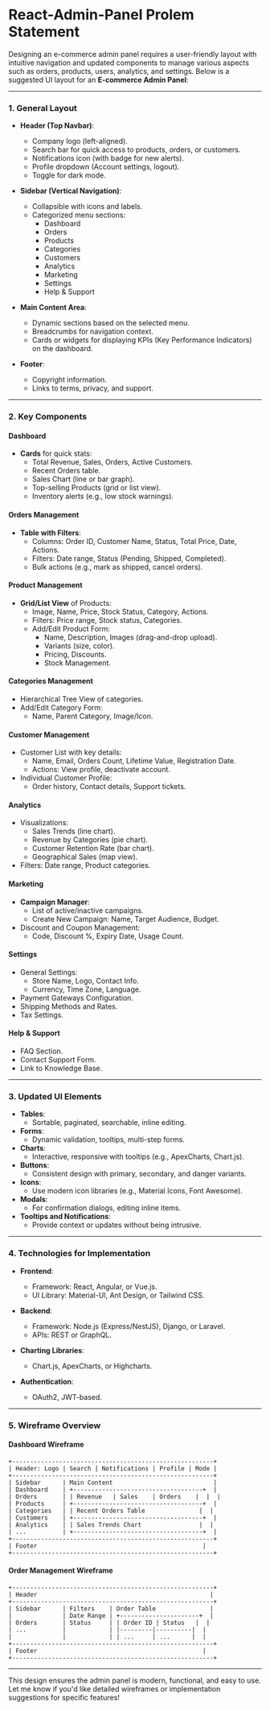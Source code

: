 # React-Admin-Panel Prolem Statement

Designing an e-commerce admin panel requires a user-friendly layout with intuitive navigation and updated components to manage various aspects such as orders, products, users, analytics, and settings. Below is a suggested UI layout for an **E-commerce Admin Panel**:

---

### **1. General Layout**
- **Header (Top Navbar)**:
  - Company logo (left-aligned).
  - Search bar for quick access to products, orders, or customers.
  - Notifications icon (with badge for new alerts).
  - Profile dropdown (Account settings, logout).
  - Toggle for dark mode.

- **Sidebar (Vertical Navigation)**:
  - Collapsible with icons and labels.
  - Categorized menu sections:
    - Dashboard
    - Orders
    - Products
    - Categories
    - Customers
    - Analytics
    - Marketing
    - Settings
    - Help & Support

- **Main Content Area**:
  - Dynamic sections based on the selected menu.
  - Breadcrumbs for navigation context.
  - Cards or widgets for displaying KPIs (Key Performance Indicators) on the dashboard.

- **Footer**:
  - Copyright information.
  - Links to terms, privacy, and support.

---

### **2. Key Components**

#### **Dashboard**
- **Cards** for quick stats:
  - Total Revenue, Sales, Orders, Active Customers.
  - Recent Orders table.
  - Sales Chart (line or bar graph).
  - Top-selling Products (grid or list view).
  - Inventory alerts (e.g., low stock warnings).

#### **Orders Management**
- **Table with Filters**:
  - Columns: Order ID, Customer Name, Status, Total Price, Date, Actions.
  - Filters: Date range, Status (Pending, Shipped, Completed).
  - Bulk actions (e.g., mark as shipped, cancel orders).

#### **Product Management**
- **Grid/List View** of Products:
  - Image, Name, Price, Stock Status, Category, Actions.
  - Filters: Price range, Stock status, Categories.
  - Add/Edit Product Form:
    - Name, Description, Images (drag-and-drop upload).
    - Variants (size, color).
    - Pricing, Discounts.
    - Stock Management.

#### **Categories Management**
- Hierarchical Tree View of categories.
- Add/Edit Category Form:
  - Name, Parent Category, Image/Icon.

#### **Customer Management**
- Customer List with key details:
  - Name, Email, Orders Count, Lifetime Value, Registration Date.
  - Actions: View profile, deactivate account.
- Individual Customer Profile:
  - Order history, Contact details, Support tickets.

#### **Analytics**
- Visualizations:
  - Sales Trends (line chart).
  - Revenue by Categories (pie chart).
  - Customer Retention Rate (bar chart).
  - Geographical Sales (map view).
- Filters: Date range, Product categories.

#### **Marketing**
- **Campaign Manager**:
  - List of active/inactive campaigns.
  - Create New Campaign: Name, Target Audience, Budget.
- Discount and Coupon Management:
  - Code, Discount %, Expiry Date, Usage Count.

#### **Settings**
- General Settings:
  - Store Name, Logo, Contact Info.
  - Currency, Time Zone, Language.
- Payment Gateways Configuration.
- Shipping Methods and Rates.
- Tax Settings.

#### **Help & Support**
- FAQ Section.
- Contact Support Form.
- Link to Knowledge Base.

---

### **3. Updated UI Elements**
- **Tables**:
  - Sortable, paginated, searchable, inline editing.
- **Forms**:
  - Dynamic validation, tooltips, multi-step forms.
- **Charts**:
  - Interactive, responsive with tooltips (e.g., ApexCharts, Chart.js).
- **Buttons**:
  - Consistent design with primary, secondary, and danger variants.
- **Icons**:
  - Use modern icon libraries (e.g., Material Icons, Font Awesome).
- **Modals**:
  - For confirmation dialogs, editing inline items.
- **Tooltips and Notifications**:
  - Provide context or updates without being intrusive.

---

### **4. Technologies for Implementation**
- **Frontend**:
  - Framework: React, Angular, or Vue.js.
  - UI Library: Material-UI, Ant Design, or Tailwind CSS.

- **Backend**:
  - Framework: Node.js (Express/NestJS), Django, or Laravel.
  - APIs: REST or GraphQL.

- **Charting Libraries**:
  - Chart.js, ApexCharts, or Highcharts.

- **Authentication**:
  - OAuth2, JWT-based.

---

### **5. Wireframe Overview**

#### **Dashboard Wireframe**
```
+--------------------------------------------------------+
| Header: Logo | Search | Notifications | Profile | Mode |
+--------------------------------------------------------+
| Sidebar      | Main Content                            |
| Dashboard    | +------------------------------------+  |
| Orders       | | Revenue   | Sales    | Orders    |  |  |
| Products     | +------------------------------------+  |
| Categories   | | Recent Orders Table               |  |
| Customers    | +------------------------------------+  |
| Analytics    | | Sales Trends Chart                |  |
| ...          | +------------------------------------+  |
+--------------------------------------------------------+
| Footer                                              |
+--------------------------------------------------------+
```

#### **Order Management Wireframe**
```
+--------------------------------------------------------+
| Header                                                |
+--------------------------------------------------------+
| Sidebar      | Filters    | Order Table               |
|              | Date Range | +----------------------+  |
| Orders       | Status     | | Order ID | Status   |  |
| ...          |            | |---------|----------|  |
|              |            | | ...     | ...      |  |
+--------------------------------------------------------+
| Footer                                              |
+--------------------------------------------------------+
```

---

This design ensures the admin panel is modern, functional, and easy to use. Let me know if you'd like detailed wireframes or implementation suggestions for specific features!
